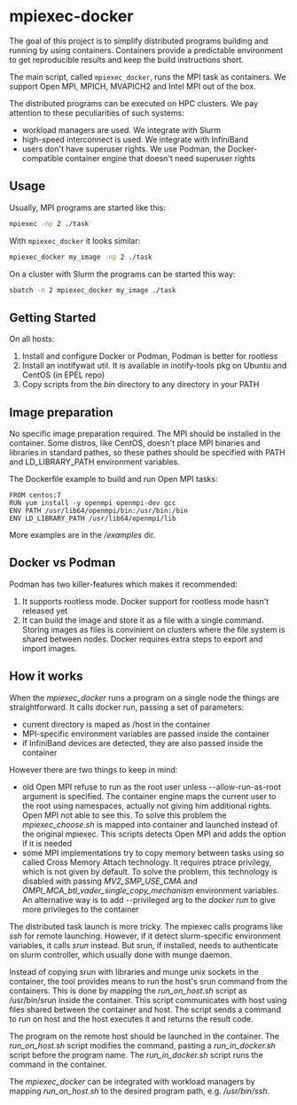# mpiexec-docker

The goal of this project is to simplify distributed programs building and running by using containers. Containers provide a predictable environment to get reproducible results and keep the build instructions short.

The main script, called `mpiexec_docker`, runs the MPI task as containers. We support Open MPI, MPICH, MVAPICH2 and Intel MPI out of the box.

The distributed programs can be executed on HPC clusters. We pay attention to these peculiarities of such systems:

- workload managers are used. We integrate with Slurm
- high-speed interconnect is used. We integrate with InfiniBand
- users don't have superuser rights. We use Podman, the Docker-compatible container engine that doesn't need superuser rights

## Usage
Usually, MPI programs are started like this: 
```bash
mpiexec -np 2 ./task
```

With `mpiexec_docker` it looks similar:
```bash
mpiexec_docker my_image -np 2 ./task
```

On a cluster with Slurm the programs can be started this way:
```bash
sbatch -n 2 mpiexec_docker my_image ./task
```

## Getting Started
On all hosts:
1. Install and configure Docker or Podman, Podman is better for rootless
2. Install an inotifywait util. It is available in inotify-tools pkg on Ubuntu and CentOS (in EPEL repo)
3. Copy scripts from the _bin_ directory to any directory in your PATH

## Image preparation

No specific image preparation required. The MPI should be installed in the container. Some distros, like CentOS, doesn't place MPI binaries and libraries in standard pathes, so these pathes should be specified with PATH and LD_LIBRARY_PATH environment variables.

The Dockerfile example to build and run Open MPI tasks:

```
FROM centos:7
RUN yum install -y openmpi openmpi-dev gcc
ENV PATH /usr/lib64/openmpi/bin:/usr/bin:/bin
ENV LD_LIBRARY_PATH /usr/lib64/openmpi/lib
```

More examples are in the */examples* dir.

## Docker vs Podman

Podman has two killer-features which makes it recommended:
1. It supports rootless mode. Docker support for rootless mode hasn't released yet
2. It can build the image and store it as a file with a single command. Storing images as files is convinient on clusters where the file system is shared between nodes. Docker requires extra steps to export and import images.

## How it works

When the _mpiexec_docker_ runs a program on a single node the things are straightforward. It calls docker run, passing a set of parameters:

- current directory is maped as /host in the container
- MPI-specific environment variables are passed inside the container
- if InfiniBand devices are detected, they are also passed inside the container

However there are two things to keep in mind:

- old Open MPI refuse to run as the root user unless --allow-run-as-root argument is specified. The container engine maps the current user to the root using namespaces, actually not giving him additional rights. Open MPI not able to see this. To solve this problem the _mpiexec_choose.sh_ is mapped into container and launched instead of the original mpiexec. This scripts detects Open MPI and adds the option if it is needed
- some MPI implementations try to copy memory between tasks using so called Cross Memory Attach technology. It requires ptrace privilegy, which is not given by default. To solve the problem, this technology is disabled with passing *MV2_SMP_USE_CMA* and *OMPI_MCA_btl_vader_single_copy_mechanism* environment variables. An alternative way is to add --privileged arg to the *docker run* to give more privileges to the container

The distributed task launch is more tricky. The mpiexec calls programs like *ssh* for remote launching. However, if it detect slurm-specific environment variables, it calls *srun* instead. But srun, if installed, needs to authenticate on slurm controller, which usually done with munge daemon. 

Instead of copying srun with libraries and munge unix sockets in the container, the tool provides means to run the host's srun command from the containers. This is done by mapping the *run_on_host.sh* script as /usr/bin/srun inside the container. This script communicates with host using files shared between the container and host. The script sends a command to run on host and the host executes it and returns the result code.

The program on the remote host should be launched in the container. The *run_on_host.sh* script modifies the command, pasting a *run_in_docker.sh* script before the program name. The *run_in_docker.sh* script runs the command in the container.

The *mpiexec_docker* can be integrated with workload managers by mapping *run_on_host.sh* to the desired program path, e.g. */usr/bin/ssh*.

